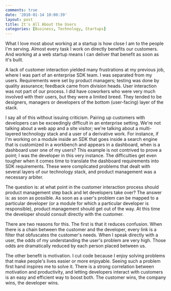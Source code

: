 ```yaml
---
comments: true
date: '2010-01-14 10:00:39'
layout: post
title: It's All About the Users
categories: [Business, Technology, Startups]
---
```


What I love most about working at a startup is how close I am to the people I'm serving. Almost every task I work on directly benefits our customers. And working at a web startup means I can deliver that benefit as soon as it's built.<!--more-->

A lack of customer interaction yielded many frustrations at my previous job, where I was part of an enterprise SDK team. I was separated from my users. Requirements were set by product managers; testing was done by quality assurance; feedback came from division heads. User interaction was not part of our process. I did have coworkers who were very much involved with their users, but they were a limited breed. They tended to be designers, managers or developers of the bottom (user-facing) layer of the stack.

I say all of this without issuing criticism. Pairing up customers with developers can be exceedingly difficult in an enterprise setting. We're not talking about a web app and a site visitor; we're talking about a multi-layered technology stack and a user of a derivative work. For instance, if I'm working on a module inside an SDK that goes inside a search engine that is customized in a workbench and appears in a dashboard, when is a dashboard user one of my users? This example is not contrived to prove a point; I was the developer in this very instance. The difficulties get even tougher when it comes time to translate the dashboard requirements into SDK requirements. These were complicated problems that dealt with several layers of our technology stack, and product management was a necessary arbiter.

The question is: at what point in the customer interaction process should product management step back and let developers take over? The answer is: as soon as possible. As soon as a user's problem can be mapped to a particular developer (or a module for which a particular developer is responsible), product management should get out of the way. At this time the developer should consult directly with the customer.

There are two reasons for this. The first is that it reduces confusion. When there is a chain between the customer and the developer, every link is a filter that obfuscates the customer's needs. When I speak directly with a user, the odds of my understanding the user's problem are very high. Those odds are dramatically reduced by each person placed between us.

The other benefit is motivation. I cut code because I enjoy solving problems that make people's lives easier or more enjoyable. Seeing such a problem first hand inspires me to solve it. There is a strong correlation between motivation and productivity, and letting developers interact with customers is an easy and efficient way to boost both. The customer wins, the company wins, the developer wins.
